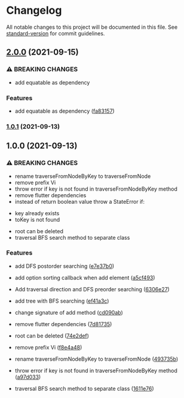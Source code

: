 # Changelog

All notable changes to this project will be documented in this file. See [standard-version](https://github.com/conventional-changelog/standard-version) for commit guidelines.

## [2.0.0](https://github.com/wondertalik/tree_collection/compare/v1.0.1...v2.0.0) (2021-09-15)


### ⚠ BREAKING CHANGES

* add equatable as dependency

### Features

* add equatable as dependency ([fa83157](https://github.com/wondertalik/tree_collection/commit/fa83157c523d0f3c0a7d9e418212854044f47526))

### [1.0.1](https://github.com/wondertalik/tree_collection/compare/v1.0.0...v1.0.1) (2021-09-13)

## 1.0.0 (2021-09-13)


### ⚠ BREAKING CHANGES

* rename traverseFromNodeByKey to traverseFromNode
* remove prefix Vi
* throw error if key is not found in traverseFromNodeByKey method
* remove flutter dependencies
* instead of return boolean value throw a StateError if:
- key already exists
- toKey is not found
* root can be deleted
* traversal BFS search method to separate class

### Features

* add DFS postorder searching ([e7e37b0](https://github.com/wondertalik/tree_collection/commit/e7e37b00cf2252bc8b80bc9f1486631ec1b6aa7d))
* add option sorting callback when add element ([a5cf493](https://github.com/wondertalik/tree_collection/commit/a5cf493698e2ccb740aff71c0b28b6a1e63e647b))
* Add traversal direction and DFS preorder searching ([6306e27](https://github.com/wondertalik/tree_collection/commit/6306e27bf416deb04dc87cc0472fbd94e1522b63))
* add tree with BFS searching ([ef41a3c](https://github.com/wondertalik/tree_collection/commit/ef41a3cf441ce8de095414abb892463f854580bd))
* change signature of add method ([cd090ab](https://github.com/wondertalik/tree_collection/commit/cd090ab74d2cede000a00e23a9d4abb41e5c39a2))
* remove flutter dependencies ([7d81735](https://github.com/wondertalik/tree_collection/commit/7d8173592fd4af168662c407ca4555c2766fe0f8))
* root can be deleted ([74e2def](https://github.com/wondertalik/tree_collection/commit/74e2defdee5dfc4e37fa7e4ddd7a66e00ee79e55))


* remove prefix Vi ([f8e4a48](https://github.com/wondertalik/tree_collection/commit/f8e4a485d881352217d8f88b6081fc7bc90081a8))
* rename traverseFromNodeByKey to traverseFromNode ([493735b](https://github.com/wondertalik/tree_collection/commit/493735b23cb69c1cb300e92041b3b49039caaf2b))
* throw error if key is not found in traverseFromNodeByKey method ([a97d033](https://github.com/wondertalik/tree_collection/commit/a97d033e4f76f5ec3c61efba0054398ba0ab0107))
* traversal BFS search method to separate class ([1611e76](https://github.com/wondertalik/tree_collection/commit/1611e76c34a2c836c36c20536382ce887a278bcc))
